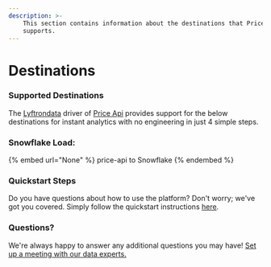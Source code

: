 ```yaml
---
description: >-
    This section contains information about the destinations that Price Api
    supports.
---
```


# Destinations

### Supported Destinations

The [Lyftrondata](https://www.lyftrondata.com/) driver of [Price Api](None) provides support for the below destinations for instant analytics with no engineering in just 4 simple steps.

### Snowflake Load:

{% embed url="None" %}
price-api to Snowflake
{% endembed %}

### Quickstart Steps

Do you have questions about how to use the platform? Don't worry; we've got you covered. Simply follow the quickstart instructions [here](README.md).

### Questions? <a href="#questions" id="questions"></a>

We're always happy to answer any additional questions you may have! [Set up a meeting with our data experts.](https://www.lyftrondata.com/book-a-meeting/)
